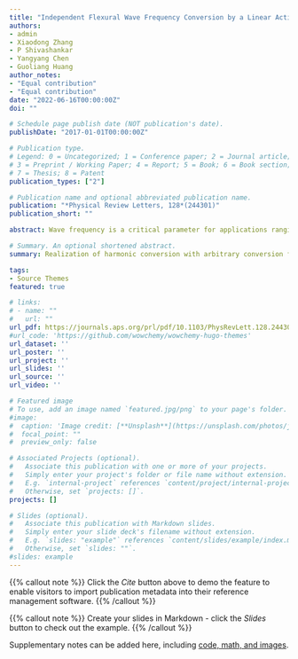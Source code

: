 ```yaml
---
title: "Independent Flexural Wave Frequency Conversion by a Linear Active Metalayer"
authors:
- admin
- Xiaodong Zhang
- P Shivashankar
- Yangyang Chen
- Guoliang Huang
author_notes:
- "Equal contribution"
- "Equal contribution"
date: "2022-06-16T00:00:00Z"
doi: ""

# Schedule page publish date (NOT publication's date).
publishDate: "2017-01-01T00:00:00Z"

# Publication type.
# Legend: 0 = Uncategorized; 1 = Conference paper; 2 = Journal article;
# 3 = Preprint / Working Paper; 4 = Report; 5 = Book; 6 = Book section;
# 7 = Thesis; 8 = Patent
publication_types: ["2"]

# Publication name and optional abbreviated publication name.
publication: "*Physical Review Letters, 128*(244301)"
publication_short: ""

abstract: Wave frequency is a critical parameter for applications ranging from structural health monitoring, noise control, and medical imaging to quantum of energy in matter. Frequency conversion is an inevitable wave phenomenon in nonlinear or time-modulated media. However, frequency conversion in linear media holds the promise of breaking limits imposed by the physics laws of wave diffraction such as Snell’s law and Rayleigh criterion. In this Letter, we physically introduce a linear active metalayer in a structural beam that can convert the wave frequency of an flexural incidence into arbitrary frequencies of transmitted waves, which is underpinned by time modulation of sensing signals and insensitive to incident amplitude. The active element, involving piezoelectric components and time-modulated transfer function, breaks energy conservation such that the generated harmonics can be fully decoupled, making the frequency conversion linear and independent. By leveraging the time-modulated unit, phase-gradient and frequency-gradient metalayers are proposed for frequency-converted wave steering and dynamic beam steering, respectively. The linear active metalayer proposed herein suggests a promising solution to fully control time-domain signals of flexural waves, in stark contrast with existing elastic metasurfaces, regardless of being passive or active.

# Summary. An optional shortened abstract.
summary: Realization of harmonic conversion with arbitrary conversion frequency, phase, and amplitude. Realization of frequency-converted wave steering and dynamic beam steering.

tags:
- Source Themes
featured: true

# links:
# - name: ""
#   url: ""
url_pdf: https://journals.aps.org/prl/pdf/10.1103/PhysRevLett.128.244301
#url_code: 'https://github.com/wowchemy/wowchemy-hugo-themes'
url_dataset: ''
url_poster: ''
url_project: ''
url_slides: ''
url_source: ''
url_video: ''

# Featured image
# To use, add an image named `featured.jpg/png` to your page's folder. 
#image:
#  caption: 'Image credit: [**Unsplash**](https://unsplash.com/photos/jdD8gXaTZsc)'
#  focal_point: ""
#  preview_only: false

# Associated Projects (optional).
#   Associate this publication with one or more of your projects.
#   Simply enter your project's folder or file name without extension.
#   E.g. `internal-project` references `content/project/internal-project/index.md`.
#   Otherwise, set `projects: []`.
projects: []

# Slides (optional).
#   Associate this publication with Markdown slides.
#   Simply enter your slide deck's filename without extension.
#   E.g. `slides: "example"` references `content/slides/example/index.md`.
#   Otherwise, set `slides: ""`.
#slides: example
---
```


{{% callout note %}}
Click the *Cite* button above to demo the feature to enable visitors to import publication metadata into their reference management software.
{{% /callout %}}

{{% callout note %}}
Create your slides in Markdown - click the *Slides* button to check out the example.
{{% /callout %}}

Supplementary notes can be added here, including [code, math, and images](https://wowchemy.com/docs/writing-markdown-latex/).
